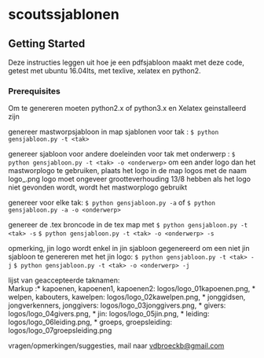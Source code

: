 # scoutssjablonen

## Getting Started

Deze instructies leggen uit hoe je een pdfsjabloon maakt met deze code,
getest met ubuntu 16.04lts, met texlive, xelatex en python2.

### Prerequisites
Om te genereren moeten python2.x of python3.x en Xelatex geinstalleerd zijn

genereer mastworpsjabloon in map sjablonen voor tak <tak>:
```$ python gensjabloon.py -t <tak>```

genereer sjabloon voor andere doeleinden voor tak <tak> met onderwerp <onderwerp> :
```$ python gensjabloon.py -t <tak> -o <onderwerp>```
om een ander logo dan het mastworplogo te gebruiken, plaats het logo in de map logos met de naam logo_<onderwerp>.png
logo moet ongeveer grootteverhouding 13/8 hebben
als het logo niet gevonden wordt, wordt het mastworplogo gebruikt

genereer voor elke tak:
```$ python gensjabloon.py -a```
of
```$ python gensjabloon.py -a -o <onderwerp>```

genereer de .tex broncode in de tex map met
```$ python gensjabloon.py -t <tak> -s```
```$ python gensjabloon.py -t <tak> -o <onderwerp> -s```

opmerking, jin logo wordt enkel in jin sjabloon gegenereerd
om een niet jin sjabloon te genereren met het jin logo:
```$ python gensjabloon.py -t <tak> -j```
```$ python gensjabloon.py -t <tak> -o <onderwerp> -j```

lijst van geaccepteerde taknamen:	
Markup :* kapoenen, kapoenen1, kapoenen2:			logos/logo_01kapoenen.png,
	* welpen,	kabouters, kawelpen: 			logos/logo_02kawelpen.png,
	* jonggidsen, jongverkenners, jonggivers: 	logos/logo_03jonggivers.png,
	* givers:						logos/logo_04givers.png,
	* jin: 						logos/logo_05jin.png,
	* leiding: 					logos/logo_06leiding.png,
	* groeps, groepsleiding: 				logos/logo_07groepsleiding.png

vragen/opmerkingen/suggesties, mail naar vdbroeckb@gmail.com


